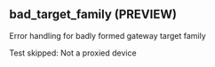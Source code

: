 
## bad_target_family (PREVIEW)

Error handling for badly formed gateway target family


Test skipped: Not a proxied device
